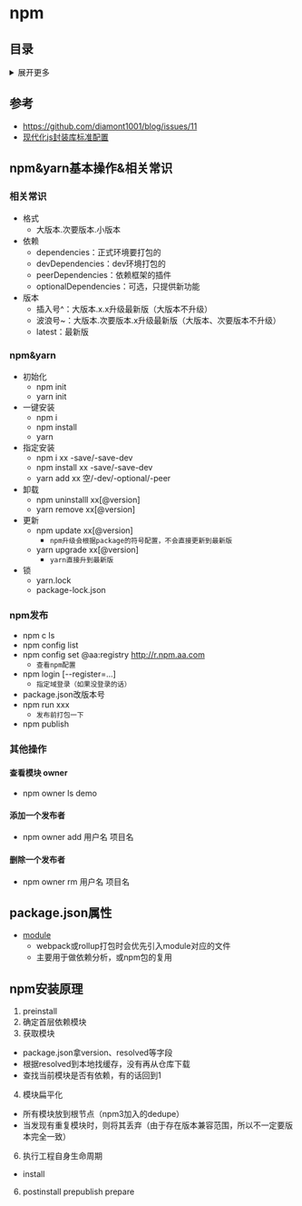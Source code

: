 # npm

## 目录
<details>
<summary>展开更多</summary>

* [`npm&yarn基本操作&相关常识`](#npm&yarn基本操作&相关常识)
* [`package.json属性`](#package.json属性)
* [`npm安装原理`](#npm安装原理)

</details>

## 参考
-  https://github.com/diamont1001/blog/issues/11
- [现代化js封装库标准配置](https://github.com/yanhaijing/jslib-base)

## npm&yarn基本操作&相关常识

### 相关常识
- 格式
  - 大版本.次要版本.小版本
- 依赖
  - dependencies：正式环境要打包的
  - devDependencies：dev环境打包的
  - peerDependencies：依赖框架的插件
  - optionalDependencies：可选，只提供新功能
- 版本
  - 插入号^：大版本.x.x升级最新版（大版本不升级）
  - 波浪号~：大版本.次要版本.x升级最新版（大版本、次要版本不升级）
  - latest：最新版

### npm&yarn
- 初始化
  - npm init
  - yarn init
- 一键安装
  - npm i
  - npm install
  - yarn
- 指定安装
  - npm i xx -save/-save-dev
  - npm install xx -save/-save-dev
  - yarn add xx 空/-dev/-optional/-peer
- 卸载
  - npm uninstalll xx[@version]
  - yarn remove xx[@version]
- 更新
  - npm update xx[@version]
    - `npm升级会根据package的符号配置，不会直接更新到最新版`
  - yarn upgrade xx[@version]
    - `yarn直接升到最新版`
- 锁
  - yarn.lock
  - package-lock.json

### npm发布
- npm c ls
- npm config list
- npm config set @aa:registry http://r.npm.aa.com
  - `查看npm配置`
- npm login [--register=...]
  - `指定域登录（如果没登录的话）`
- package.json改版本号
- npm run xxx
  - `发布前打包一下`
- npm publish

### 其他操作

#### 查看模块 owner
- npm owner ls demo

#### 添加一个发布者
- npm owner add 用户名 项目名

#### 删除一个发布者
- npm owner rm 用户名 项目名

## package.json属性
* [module](https://github.com/rollup/rollup/wiki/pkg.module)
  - webpack或rollup打包时会优先引入module对应的文件
  - 主要用于做依赖分析，或npm包的复用

## npm安装原理
1. preinstall
2. 确定首层依赖模块
3. 获取模块
  - package.json拿version、resolved等字段
  - 根据resolved到本地找缓存，没有再从仓库下载
  - 查找当前模块是否有依赖，有的话回到1
4. 模块扁平化
  - 所有模块放到根节点（npm3加入的dedupe）
  - 当发现有重复模块时，则将其丢弃（由于存在版本兼容范围，所以不一定要版本完全一致）
6. 执行工程自身生命周期
  - install
6. postinstall
prepublish
prepare

